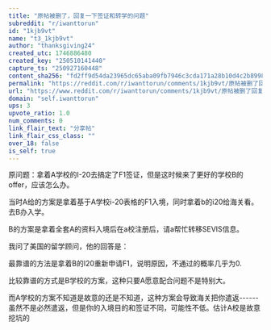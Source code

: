 ```yaml
---
title: "原帖被删了，回复一下签证和转学的问题"
subreddit: "r/iwanttorun"
id: "1kjb9vt"
name: "t3_1kjb9vt"
author: "thanksgiving24"
created_utc: 1746886480
created_key: "250510141440"
capture_ts: "250927160448"
content_sha256: "fd2ff9d54da23965dc65aba09fb7946c3cda171a28b10d4c2b8998ef6bc20290"
permalink: "https://reddit.com/r/iwanttorun/comments/1kjb9vt/原帖被删了回复一下签证和转学的问题/"
url: "https://www.reddit.com/r/iwanttorun/comments/1kjb9vt/原帖被删了回复一下签证和转学的问题/"
domain: "self.iwanttorun"
ups: 3
upvote_ratio: 1.0
num_comments: 0
link_flair_text: "分享帖"
link_flair_css_class: ""
over_18: false
is_self: true
---
```


原问题：拿着A学校的I-20去搞定了F1签证，但是这时候来了更好的学校B的
offer，应该怎么办。

当时A给的方案是拿着基于A学校i-20表格的F1入境，同时拿着b的i20给海关看。去B办入学。

B的方案是拿着全套A的资料入境后在a校注册后，请a帮忙转移SEVIS信息。

我问了美国的留学顾问，他的回答是：

最靠谱的方法是拿着B的I20重新申请F1，说明原因，不通过的概率几乎为0.

比较靠谱的方式是B学校的方案，这种只要A愿意配合问题不是特别大。

而A学校的方案不知道是故意的还是不知道，这种方案会导致海关把你遣返------虽然不是必然遣返，但是你的入境目的和签证不同，可能性不低。估计A校是故意挖坑的
